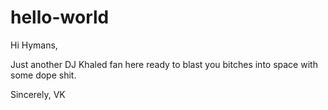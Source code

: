 # hello-world

Hi Hymans,

Just another DJ Khaled fan here ready to blast you bitches into space with some dope shit.

Sincerely,
VK

